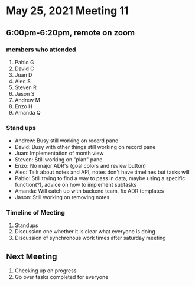 # May 25, 2021 Meeting 11

## 6:00pm-6:20pm, remote on zoom

### members who attended
1. Pablo G
2. David C
3. Juan D
4. Alec S
5. Steven R
6. Jason S
7. Andrew M
8. Enzo H
9. Amanda Q

### Stand ups
- Andrew: Busy still working on record pane
- David: Busy with other things still working on record pane
- Juan: Implementation of month view
- Steven: Still working on "plan" pane.
- Enzo: No major ADR's (goal colors and review button)
- Alec: Talk about notes and API, notes don't have timelines but tasks will 
- Pablo: Still trying to find a way to pass in data, maybe using a specific function(?), advice on how to implement subtasks
- Amanda: Will catch up with backend team, fix ADR templates
- Jason: Still working on removing notes

### Timeline of Meeting
1. Standups
2. Discussion one whether it is clear what everyone is doing
3. Discussion of synchronous work times after saturday meeting

## Next Meeting
1. Checking up on progress
2. Go over tasks completed for everyone